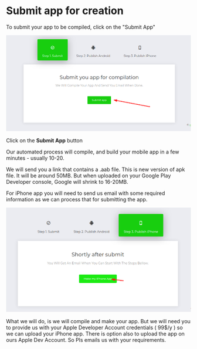 # Submit app for creation

To submit your app to be compiled, click on the "Submit App"

![](../.gitbook/assets/screenshot%20%2810%29.png)

Click on the **Submit App** button

Our automated process will compile, and build your mobile app in a few minutes - usually 10-20.

We will send you a link that contains a .aab file. This is new version of apk file. It will be around 50MB. But when uploaded on your Google Play Developer console, Google will shrink to 16-20MB. 



For iPhone app you will need to send us email with some required information as we can process that for submitting the app.

![](../.gitbook/assets/screenshot%20%2813%29.png)

What we will do, is we will compile and make your app. But we will need you to provide us with your Apple Developer Account credentials \( 99$/y \) so we can upload your iPhone app. There is option also to upload the app on ours Apple Dev Account. So Pls emails us with your requirements.









